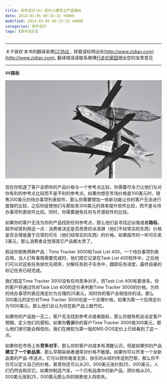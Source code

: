 ```yaml
---
title: 软件定价(6)-定价心理学之产品路标
date: 2014-03-05 09:15:32 +0800
modified: 2014-03-05 09:15:32 +0800
categories: 软件定价
tags: [软件定价]
---
```


-----

*关于版权*
本书的翻译采用[CC协议](creativecommons.org/licenses/by-nc-sa/2.5/cn/‎)，转载请标明出处[http://www.zjdian.com](http://www.zjdian.com), 翻译错误请联系微博[行走的家园](http://weibo.com/walkinghome)提出您的宝贵意见

-----

##**路标**

![路标](/images/swpricing/chp2/3.png)

现在你知道了客户会把你的产品价格与一个参考点比较，你需要尽全力让他们与对你有利的参考点比较而不是不利的参考点。如果你想在市场价格是100美元时，销售200美元的待办事项列表软件，那么你需要增加一些新功能让你的客户无法进行直接的比较，之后你促使他们与那些卖300美元的效率提升软件比较，而不是与待办事项列表软件比较。同时，你需要避免任何与开源软件的比较。

如果你的客户无法为你的产品找到任何参考点，那么他们会寻找近似值或者**路标**。超市经常利用这一点：消费者决定是否昂贵的冰淇淋（他们不经常买的东西）价格是否合理是基于日常的可乐（他们经常买的东西）的价格。如果超市的一听可乐卖2美元，那么消费者会觉得其它产品都太贵了。

假设你销售两种产品：Time Tracker 3000和Task List 400，一个待办事项列表应用。当人们有事情需要完成时，他们把它记录在Task List 400软件中，之后他们可以对这些任务排优先顺序，分解任务到子任务中，跟踪任务进度，最终自豪的标记任务已经完成。

我们假定Time Tracker 3000没有任何竞争对手，而Task List 400有着很多。你的客户将通过你对Task List 400的定价来判断Time Tracker 3000的价格。为你的待办事项列表应用定价为合理的25美元，同时你的客户会相信你的话，那么300美元的定价对Time Tracker 3000也是一个合理价格。如果为第一个应用定价为1000美元，那么他们会认为你在新产品上敲竹杠。

如果你的产品独一无二，客户无法找到参考点或者路标，那么你就有机会设定客户预期，定义他们的感知。如果你**告诉**你的客户Time Tracker 3000值300美元，那么他们很可能会相信你。我们在微软为第一版的MS-DOS定价上已经看到了这一点。

如果你在市场上有**竞争对手**，那么你的客户对成本有清醒认识。但是如果你的产品**建立了一个新品类**，那么早期采纳者通常对价格不敏感。如果你可以开发一个全新品类的产品-传送点，它可以把你毫发无损，快乐的从纽约传送到巴黎，那么你不仅可以定义自己的价格，甚至你还可以从20，000美元涨价到25，000美元，人们仍然会购买它。如果你制造汽车，一个已有品类中的新产品，把价格从20，000美元涨到25，000美元那么你的销售收入将损失。

